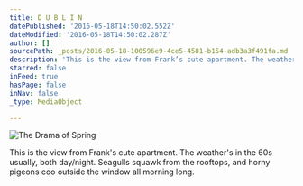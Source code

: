 ```yaml
---
title: D U B L I N
datePublished: '2016-05-18T14:50:02.552Z'
dateModified: '2016-05-18T14:50:02.287Z'
author: []
sourcePath: _posts/2016-05-18-100596e9-4ce5-4581-b154-adb3a3f491fa.md
description: 'This is the view from Frank’s cute apartment. The weather’s in the 60s usually, both day/night. Seagulls squawk from the rooftops, and horny pigeons coo outside the window all morning long. '
starred: false
inFeed: true
hasPage: false
inNav: false
_type: MediaObject

---
```

![The Drama of Spring ](https://the-grid-user-content.s3-us-west-2.amazonaws.com/6d6db450-2f82-41e9-b0de-0c4eee995804.jpg)

This is the view from Frank's cute apartment. The weather's in the 60s usually, both day/night. Seagulls squawk from the rooftops, and horny pigeons coo outside the window all morning long.